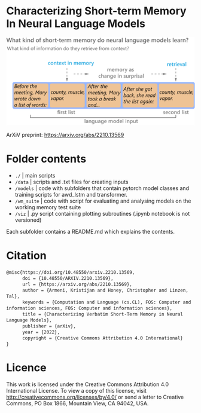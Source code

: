 # Characterizing Short-term Memory In Neural Language Models

![thumbnail](thumbnail_2x.png)

ArXiV preprint:  https://arxiv.org/abs/2210.13569

# Folder contents

- `./`         |  main scripts
- `/data`      |  scripts and .txt files for creating inputs
- `/models` |  code with subfolders that contain pytorch model classes and training scripts for awd_lstm and transformer.
- `/wm_suite` | code with script for evaluating and analysing models on the working memory test suite
- `/viz` |  .py script containing plotting subroutines (.ipynb notebook is not versioned)

Each subfolder contains a README.md which explains the contents.

# Citation

```
@misc{https://doi.org/10.48550/arxiv.2210.13569,
      doi = {10.48550/ARXIV.2210.13569},
      url = {https://arxiv.org/abs/2210.13569},
      author = {Armeni, Kristijan and Honey, Christopher and Linzen, Tal},
      keywords = {Computation and Language (cs.CL), FOS: Computer and information sciences, FOS: Computer and information sciences},  
      title = {Characterizing Verbatim Short-Term Memory in Neural Language Models},
      publisher = {arXiv},
      year = {2022},
      copyright = {Creative Commons Attribution 4.0 International}
}

```

# Licence

This work is licensed under the Creative Commons Attribution 4.0 International License. To view a copy of this license, visit http://creativecommons.org/licenses/by/4.0/ or send a letter to Creative Commons, PO Box 1866, Mountain View, CA 94042, USA.